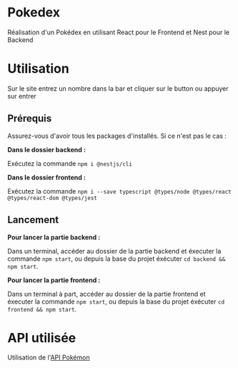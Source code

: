 # Pokedex
Réalisation d'un Pokédex en utilisant React pour le Frontend et Nest pour le Backend



# Utilisation
Sur le site entrez un nombre dans la bar et cliquer sur le button ou appuyer sur entrer


## Prérequis
Assurez-vous d'avoir tous les packages d'installés. Si ce n'est pas le cas :

**Dans le dossier backend :**  

Exécutez la commande `npm i @nestjs/cli`

**Dans le dossier frontend :**  

Exécutez la commande `npm i --save typescript @types/node @types/react @types/react-dom @types/jest`


## Lancement

**Pour lancer la partie backend :**  

Dans un terminal, accéder au dossier de la partie backend et éxecuter la commande `npm start`, ou depuis la base du projet éxécuter `cd backend && npm start`.

**Pour lancer la partie frontend :**  

Dans un terminal à part, accéder au dossier de la partie frontend et éxecuter la commande `npm start`, ou depuis la base du projet éxécuter `cd frontend && npm start`.



# API utilisée
Utilisation de l'[API Pokémon](https://pokeapi.co/docs/v2)